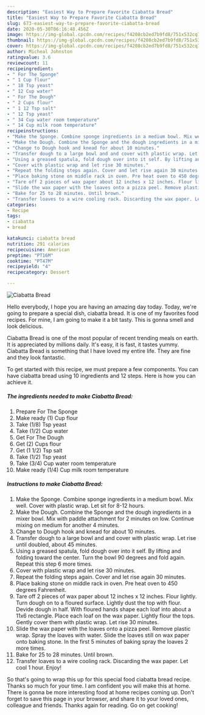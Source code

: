 ```yaml
---
description: "Easiest Way to Prepare Favorite Ciabatta Bread"
title: "Easiest Way to Prepare Favorite Ciabatta Bread"
slug: 673-easiest-way-to-prepare-favorite-ciabatta-bread
date: 2020-05-30T06:16:48.456Z
image: https://img-global.cpcdn.com/recipes/f4208cb2ed7b9fd8/751x532cq70/ciabatta-bread-recipe-main-photo.jpg
thumbnail: https://img-global.cpcdn.com/recipes/f4208cb2ed7b9fd8/751x532cq70/ciabatta-bread-recipe-main-photo.jpg
cover: https://img-global.cpcdn.com/recipes/f4208cb2ed7b9fd8/751x532cq70/ciabatta-bread-recipe-main-photo.jpg
author: Micheal Johnston
ratingvalue: 3.6
reviewcount: 11
recipeingredient:
- " For The Sponge"
- " 1 Cup flour"
- " 18 Tsp yeast"
- " 12 Cup water"
- " For The Dough"
- " 2 Cups flour"
- " 1 12 Tsp salt"
- " 12 Tsp yeast"
- " 34 Cup water room temperature"
- " 14 Cup milk room temperature"
recipeinstructions:
- "Make the Sponge. Combine sponge ingredients in a medium bowl. Mix well. Cover with plastic wrap. Let sit for 8-12 hours."
- "Make the Dough. Combine the Sponge and the dough ingredients in a mixer bowl. Mix with paddle attachment for 2 minutes on low. Continue mixing on medium for another 4 minutes."
- "Change to Dough hook and knead for about 10 minutes."
- "Transfer dough to a large bowl and and cover with plastic wrap. Let rise until doubled, about 45 minutes."
- "Using a greased spatula, fold dough over into it self. By lifting and folding toward the center. Turn the bowl 90 degrees and fold again. Repeat this step 6 more times."
- "Cover with plastic wrap and let rise 30 minutes."
- "Repeat the folding steps again. Cover and let rise again 30 minutes."
- "Place baking stone on middle rack in oven. Pre heat oven to 450 degrees Fahrenheit."
- "Tare off 2 pieces of wax paper about 12 inches x 12 inches. Flour lightly. Turn dough on to a floured surface. Lightly dust the top with flour. Devide dough in half. With floured hands shape each loaf into about a 11x6 rectangle. Place each loaf on the wax paper. Lightly flour the tops. Gently cover them with plastic wrap. Let rise 30 minutes."
- "Slide the wax paper with the loaves onto a pizza peel. Remove plastic wrap. Spray the loaves with water. Slide the loaves still on wax paper onto baking stone. In the first 5 minutes of baking spray the loaves 2 more times."
- "Bake for 25 to 28 minutes. Until brown."
- "Transfer loaves to a wire cooling rack. Discarding the wax paper. Let cool 1 hour. Enjoy!"
categories:
- Recipe
tags:
- ciabatta
- bread

katakunci: ciabatta bread 
nutrition: 291 calories
recipecuisine: American
preptime: "PT16M"
cooktime: "PT47M"
recipeyield: "4"
recipecategory: Dessert

---
```



![Ciabatta Bread](https://img-global.cpcdn.com/recipes/f4208cb2ed7b9fd8/751x532cq70/ciabatta-bread-recipe-main-photo.jpg)

Hello everybody, I hope you are having an amazing day today. Today, we're going to prepare a special dish, ciabatta bread. It is one of my favorites food recipes. For mine, I am going to make it a bit tasty. This is gonna smell and look delicious.

Ciabatta Bread is one of the most popular of recent trending meals on earth. It is appreciated by millions daily. It's easy, it is fast, it tastes yummy. Ciabatta Bread is something that I have loved my entire life. They are fine and they look fantastic.




To get started with this recipe, we must prepare a few components. You can have ciabatta bread using 10 ingredients and 12 steps. Here is how you can achieve it.

<!--inarticleads1-->

##### The ingredients needed to make Ciabatta Bread:

1. Prepare  For The Sponge
1. Make ready  (1) Cup flour
1. Take  (1/8) Tsp yeast
1. Take  (1/2) Cup water
1. Get  For The Dough
1. Get  (2) Cups flour
1. Get  (1 1/2) Tsp salt
1. Take  (1/2) Tsp yeast
1. Take  (3/4) Cup water room temperature
1. Make ready  (1/4) Cup milk room temperature




<!--inarticleads2-->

##### Instructions to make Ciabatta Bread:

1. Make the Sponge. Combine sponge ingredients in a medium bowl. Mix well. Cover with plastic wrap. Let sit for 8-12 hours.
1. Make the Dough. Combine the Sponge and the dough ingredients in a mixer bowl. Mix with paddle attachment for 2 minutes on low. Continue mixing on medium for another 4 minutes.
1. Change to Dough hook and knead for about 10 minutes.
1. Transfer dough to a large bowl and and cover with plastic wrap. Let rise until doubled, about 45 minutes.
1. Using a greased spatula, fold dough over into it self. By lifting and folding toward the center. Turn the bowl 90 degrees and fold again. Repeat this step 6 more times.
1. Cover with plastic wrap and let rise 30 minutes.
1. Repeat the folding steps again. Cover and let rise again 30 minutes.
1. Place baking stone on middle rack in oven. Pre heat oven to 450 degrees Fahrenheit.
1. Tare off 2 pieces of wax paper about 12 inches x 12 inches. Flour lightly. Turn dough on to a floured surface. Lightly dust the top with flour. Devide dough in half. With floured hands shape each loaf into about a 11x6 rectangle. Place each loaf on the wax paper. Lightly flour the tops. Gently cover them with plastic wrap. Let rise 30 minutes.
1. Slide the wax paper with the loaves onto a pizza peel. Remove plastic wrap. Spray the loaves with water. Slide the loaves still on wax paper onto baking stone. In the first 5 minutes of baking spray the loaves 2 more times.
1. Bake for 25 to 28 minutes. Until brown.
1. Transfer loaves to a wire cooling rack. Discarding the wax paper. Let cool 1 hour. Enjoy!




So that's going to wrap this up for this special food ciabatta bread recipe. Thanks so much for your time. I am confident you will make this at home. There is gonna be more interesting food at home recipes coming up. Don't forget to save this page in your browser, and share it to your loved ones, colleague and friends. Thanks again for reading. Go on get cooking!
